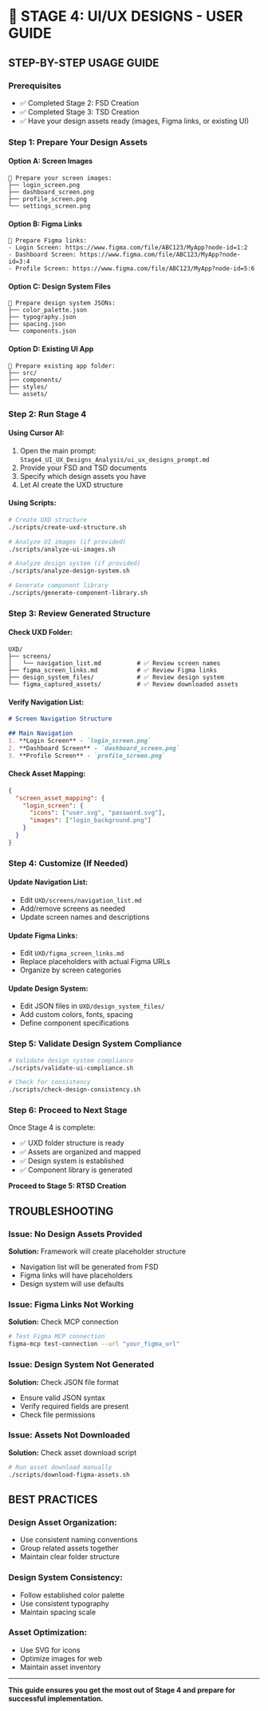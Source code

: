 # 🎨 STAGE 4: UI/UX DESIGNS - USER GUIDE

## **STEP-BY-STEP USAGE GUIDE**

### **Prerequisites**
- ✅ Completed Stage 2: FSD Creation
- ✅ Completed Stage 3: TSD Creation
- ✅ Have your design assets ready (images, Figma links, or existing UI)

### **Step 1: Prepare Your Design Assets**

#### **Option A: Screen Images**
```
📁 Prepare your screen images:
├── login_screen.png
├── dashboard_screen.png
├── profile_screen.png
└── settings_screen.png
```

#### **Option B: Figma Links**
```
📄 Prepare Figma links:
- Login Screen: https://www.figma.com/file/ABC123/MyApp?node-id=1:2
- Dashboard Screen: https://www.figma.com/file/ABC123/MyApp?node-id=3:4
- Profile Screen: https://www.figma.com/file/ABC123/MyApp?node-id=5:6
```

#### **Option C: Design System Files**
```
📁 Prepare design system JSONs:
├── color_palette.json
├── typography.json
├── spacing.json
└── components.json
```

#### **Option D: Existing UI App**
```
📁 Prepare existing app folder:
├── src/
├── components/
├── styles/
└── assets/
```

### **Step 2: Run Stage 4**

#### **Using Cursor AI:**
1. Open the main prompt: `Stage4_UI_UX_Designs_Analysis/ui_ux_designs_prompt.md`
2. Provide your FSD and TSD documents
3. Specify which design assets you have
4. Let AI create the UXD structure

#### **Using Scripts:**
```bash
# Create UXD structure
./scripts/create-uxd-structure.sh

# Analyze UI images (if provided)
./scripts/analyze-ui-images.sh

# Analyze design system (if provided)
./scripts/analyze-design-system.sh

# Generate component library
./scripts/generate-component-library.sh
```

### **Step 3: Review Generated Structure**

#### **Check UXD Folder:**
```
UXD/
├── screens/
│   └── navigation_list.md          # ✅ Review screen names
├── figma_screen_links.md           # ✅ Review Figma links
├── design_system_files/            # ✅ Review design system
└── figma_captured_assets/          # ✅ Review downloaded assets
```

#### **Verify Navigation List:**
```markdown
# Screen Navigation Structure

## Main Navigation
1. **Login Screen** - `login_screen.png`
2. **Dashboard Screen** - `dashboard_screen.png`
3. **Profile Screen** - `profile_screen.png`
```

#### **Check Asset Mapping:**
```json
{
  "screen_asset_mapping": {
    "login_screen": {
      "icons": ["user.svg", "password.svg"],
      "images": ["login_background.png"]
    }
  }
}
```

### **Step 4: Customize (If Needed)**

#### **Update Navigation List:**
- Edit `UXD/screens/navigation_list.md`
- Add/remove screens as needed
- Update screen names and descriptions

#### **Update Figma Links:**
- Edit `UXD/figma_screen_links.md`
- Replace placeholders with actual Figma URLs
- Organize by screen categories

#### **Update Design System:**
- Edit JSON files in `UXD/design_system_files/`
- Add custom colors, fonts, spacing
- Define component specifications

### **Step 5: Validate Design System Compliance**

```bash
# Validate design system compliance
./scripts/validate-ui-compliance.sh

# Check for consistency
./scripts/check-design-consistency.sh
```

### **Step 6: Proceed to Next Stage**

Once Stage 4 is complete:
- ✅ UXD folder structure is ready
- ✅ Assets are organized and mapped
- ✅ Design system is established
- ✅ Component library is generated

**Proceed to Stage 5: RTSD Creation**

## **TROUBLESHOOTING**

### **Issue: No Design Assets Provided**
**Solution:** Framework will create placeholder structure
- Navigation list will be generated from FSD
- Figma links will have placeholders
- Design system will use defaults

### **Issue: Figma Links Not Working**
**Solution:** Check MCP connection
```bash
# Test Figma MCP connection
figma-mcp test-connection --url "your_figma_url"
```

### **Issue: Design System Not Generated**
**Solution:** Check JSON file format
- Ensure valid JSON syntax
- Verify required fields are present
- Check file permissions

### **Issue: Assets Not Downloaded**
**Solution:** Check asset download script
```bash
# Run asset download manually
./scripts/download-figma-assets.sh
```

## **BEST PRACTICES**

### **Design Asset Organization:**
- Use consistent naming conventions
- Group related assets together
- Maintain clear folder structure

### **Design System Consistency:**
- Follow established color palette
- Use consistent typography
- Maintain spacing scale

### **Asset Optimization:**
- Use SVG for icons
- Optimize images for web
- Maintain asset inventory

---

**This guide ensures you get the most out of Stage 4 and prepare for successful implementation.**
